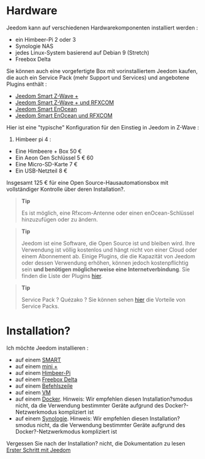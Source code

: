 # Hardware

Jeedom kann auf verschiedenen Hardwarekomponenten installiert werden :

-   ein Himbeer-Pi 2 oder 3
-   Synologie NAS
-   jedes Linux-System basierend auf Debian 9 (Stretch)
-   Freebox Delta

Sie können auch eine vorgefertigte Box mit vorinstalliertem Jeedom kaufen, die auch ein Service Pack (mehr Support und Services) und angebotene Plugins enthält :

-   [Jeedom Smart Z-Wave +](https://www.domadoo.fr/fr/box-domotique/3959-jeedom-controleur-domotique-jeedom-smart-z-wave.html)
-   [Jeedom Smart Z-Wave + und RFXCOM](https://www.domadoo.fr/fr/box-domotique/4043-jeedom-controleur-domotique-jeedom-smart-z-wave-et-interface-rfxcom.html)
-   [Jeedom Smart EnOcean](https://www.domadoo.fr/fr/box-domotique/4041-jeedom-controleur-domotique-jeedom-smart-enocean.html)
-   [Jeedom Smart EnOcean und RFXCOM](https://www.domadoo.fr/fr/box-domotique/4044-jeedom-controleur-domotique-jeedom-smart-enocean-et-interface-rfxcom.html)

Hier ist eine "typische" Konfiguration für den Einstieg in Jeedom in Z-Wave :

1. Himbeer pi 4 :

-   Eine Himbeere + Box 50 €
-   Ein Aeon Gen Schlüssel 5 € 60
-   Eine Micro-SD-Karte 7 €
-   Ein USB-Netzteil 8 €

Insgesamt 125 € für eine Open Source-Hausautomationsbox mit vollständiger Kontrolle über deren Installation?.

> **Tip**
>
> Es ist möglich, eine Rfxcom-Antenne oder einen enOcean-Schlüssel hinzuzufügen oder zu ändern.

> **Tip**
>
> Jeedom ist eine Software, die Open Source ist und bleiben wird. Ihre Verwendung ist völlig kostenlos und hängt nicht von einer Cloud oder einem Abonnement ab. Einige Plugins, die die Kapazität von Jeedom oder dessen Verwendung erhöhen, können jedoch kostenpflichtig sein **und benötigen möglicherweise eine Internetverbindung**. Sie finden die Liste der Plugins [hier](http://market.jeedom.fr/index.php?v=d&p=market&type=plugin).

> **Tip**
>
> Service Pack ? Quézako ? Sie können sehen [hier](https://blog.jeedom.fr/?p=1215) die Vorteile von Service Packs.

# Installation?

Ich möchte Jeedom installieren :

- auf einem [SMART](https://doc.jeedom.com/de_DE/installation/smart)
- auf einem [mini +](https://doc.jeedom.com/de_DE/installation/mini)
- auf einem [Himbeer-Pi](https://doc.jeedom.com/de_DE/installation/rpi)
- auf einem [Freebox Delta](https://doc.jeedom.com/de_DE/installation/freeboxdelta)
- auf einem [Befehlszeile](https://doc.jeedom.com/de_DE/installation/cli)
- auf einem [VM](https://doc.jeedom.com/de_DE/installation/vm)
- auf einem [Docker](https://doc.jeedom.com/de_DE/installation/docker). Hinweis: Wir empfehlen diesen Installation?smodus nicht, da die Verwendung bestimmter Geräte aufgrund des Docker?-Netzwerkmodus kompliziert ist
- auf einem [Synologie](https://doc.jeedom.com/de_DE/installation/synology). Hinweis: Wir empfehlen diesen Installation?smodus nicht, da die Verwendung bestimmter Geräte aufgrund des Docker?-Netzwerkmodus kompliziert ist

Vergessen Sie nach der Installation? nicht, die Dokumentation zu lesen [Erster Schritt mit Jeedom](https://doc.jeedom.com/de_DE/premiers-pas/index)

